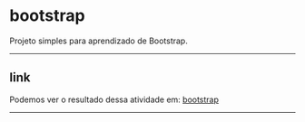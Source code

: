 # bootstrap
Projeto simples para aprendizado de Bootstrap.

***

## link

Podemos ver o resultado dessa atividade em: 
[bootstrap](https://marcilio-freitas27.github.io/bootstrap)

***